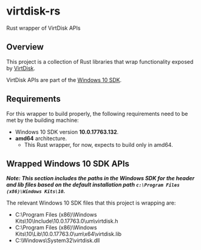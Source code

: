 # virtdisk-rs
Rust wrapper of VirtDisk APIs

## Overview

This project is a collection of Rust libraries that wrap functionality exposed by [VirtDisk](https://docs.microsoft.com/en-us/windows/desktop/api/virtdisk/).

VirtDisk APIs are part of the [Windows 10 SDK](https://developer.microsoft.com/en-us/windows/downloads/windows-10-sdk).

## Requirements

For this wrapper to build properly, the following requirements need to be met by the building machine:

- Windows 10 SDK version **10.0.17763.132**.
- **amd64** architecture.
  - This Rust wrapper, for now, expects to build only in amd64.

## Wrapped Windows 10 SDK APIs

**_Note: This section includes the paths in the Windows SDK for the header and lib files based on the default installation path `c:\Program Files (x86)\Windows Kits\10`._**

The relevant Windows 10 SDK files that this project is wrapping are:
- C:\Program Files (x86)\Windows Kits\10\Include\10.0.17763.0\um\virtdisk.h
- C:\Program Files (x86)\Windows Kits\10\Lib\10.0.17763.0\um\x64\virtdisk.lib
- C:\Windows\System32\virtdisk.dll
